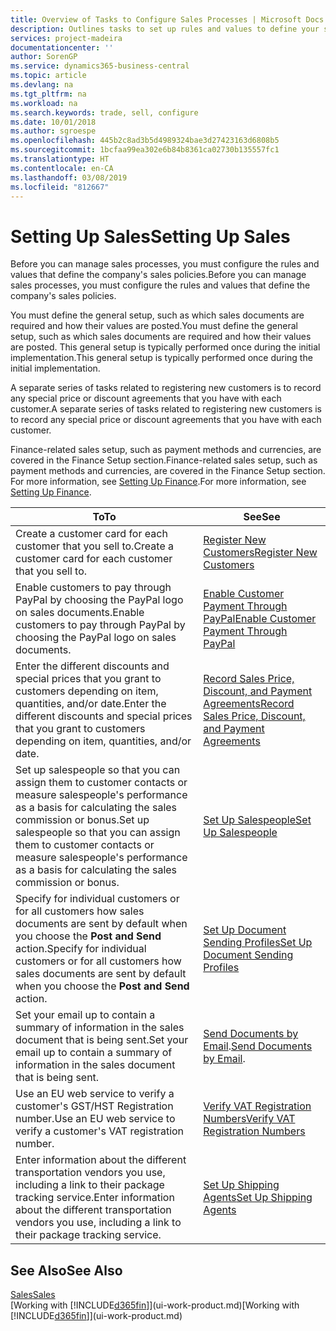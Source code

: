```yaml
---
title: Overview of Tasks to Configure Sales Processes | Microsoft Docs
description: Outlines tasks to set up rules and values to define your sales policies and processes.
services: project-madeira
documentationcenter: ''
author: SorenGP
ms.service: dynamics365-business-central
ms.topic: article
ms.devlang: na
ms.tgt_pltfrm: na
ms.workload: na
ms.search.keywords: trade, sell, configure
ms.date: 10/01/2018
ms.author: sgroespe
ms.openlocfilehash: 445b2c8ad3b5d4989324bae3d27423163d6808b5
ms.sourcegitcommit: 1bcfaa99ea302e6b84b8361ca02730b135557fc1
ms.translationtype: HT
ms.contentlocale: en-CA
ms.lasthandoff: 03/08/2019
ms.locfileid: "812667"
---
```

# <a name="setting-up-sales"></a><span data-ttu-id="6a46c-103">Setting Up Sales</span><span class="sxs-lookup"><span data-stu-id="6a46c-103">Setting Up Sales</span></span>
<span data-ttu-id="6a46c-104">Before you can manage sales processes, you must configure the rules and values that define the company's sales policies.</span><span class="sxs-lookup"><span data-stu-id="6a46c-104">Before you can manage sales processes, you must configure the rules and values that define the company's sales policies.</span></span>

<span data-ttu-id="6a46c-105">You must define the general setup, such as which sales documents are required and how their values are posted.</span><span class="sxs-lookup"><span data-stu-id="6a46c-105">You must define the general setup, such as which sales documents are required and how their values are posted.</span></span> <span data-ttu-id="6a46c-106">This general setup is typically performed once during the initial implementation.</span><span class="sxs-lookup"><span data-stu-id="6a46c-106">This general setup is typically performed once during the initial implementation.</span></span>

<span data-ttu-id="6a46c-107">A separate series of tasks related to registering new customers is to record any special price or discount agreements that you have with each customer.</span><span class="sxs-lookup"><span data-stu-id="6a46c-107">A separate series of tasks related to registering new customers is to record any special price or discount agreements that you have with each customer.</span></span>

<span data-ttu-id="6a46c-108">Finance-related sales setup, such as payment methods and currencies, are covered in the Finance Setup section.</span><span class="sxs-lookup"><span data-stu-id="6a46c-108">Finance-related sales setup, such as payment methods and currencies, are covered in the Finance Setup section.</span></span> <span data-ttu-id="6a46c-109">For more information, see [Setting Up Finance](finance-setup-finance.md).</span><span class="sxs-lookup"><span data-stu-id="6a46c-109">For more information, see [Setting Up Finance](finance-setup-finance.md).</span></span>

| <span data-ttu-id="6a46c-110">To</span><span class="sxs-lookup"><span data-stu-id="6a46c-110">To</span></span> | <span data-ttu-id="6a46c-111">See</span><span class="sxs-lookup"><span data-stu-id="6a46c-111">See</span></span> |
| --- | --- |
| <span data-ttu-id="6a46c-112">Create a customer card for each customer that you sell to.</span><span class="sxs-lookup"><span data-stu-id="6a46c-112">Create a customer card for each customer that you sell to.</span></span> |[<span data-ttu-id="6a46c-113">Register New Customers</span><span class="sxs-lookup"><span data-stu-id="6a46c-113">Register New Customers</span></span>](sales-how-register-new-customers.md) |
| <span data-ttu-id="6a46c-114">Enable customers to pay through PayPal by choosing the PayPal logo on sales documents.</span><span class="sxs-lookup"><span data-stu-id="6a46c-114">Enable customers to pay through PayPal by choosing the PayPal logo on sales documents.</span></span> |[<span data-ttu-id="6a46c-115">Enable Customer Payment Through PayPal</span><span class="sxs-lookup"><span data-stu-id="6a46c-115">Enable Customer Payment Through PayPal</span></span>](sales-how-enable-payment-service-extensions.md) |
| <span data-ttu-id="6a46c-116">Enter the different discounts and special prices that you grant to customers depending on item, quantities, and/or date.</span><span class="sxs-lookup"><span data-stu-id="6a46c-116">Enter the different discounts and special prices that you grant to customers depending on item, quantities, and/or date.</span></span> |[<span data-ttu-id="6a46c-117">Record Sales Price, Discount, and Payment Agreements</span><span class="sxs-lookup"><span data-stu-id="6a46c-117">Record Sales Price, Discount, and Payment Agreements</span></span>](sales-how-record-sales-price-discount-payment-agreements.md) |
| <span data-ttu-id="6a46c-118">Set up salespeople so that you can assign them to customer contacts or measure salespeople's performance as a basis for calculating the sales commission or bonus.</span><span class="sxs-lookup"><span data-stu-id="6a46c-118">Set up salespeople so that you can assign them to customer contacts or measure salespeople's performance as a basis for calculating the sales commission or bonus.</span></span> |[<span data-ttu-id="6a46c-119">Set Up Salespeople</span><span class="sxs-lookup"><span data-stu-id="6a46c-119">Set Up Salespeople</span></span>](sales-how-setup-salespeople.md) |
| <span data-ttu-id="6a46c-120">Specify for individual customers or for all customers how sales documents are sent by default when you choose the **Post and Send** action.</span><span class="sxs-lookup"><span data-stu-id="6a46c-120">Specify for individual customers or for all customers how sales documents are sent by default when you choose the **Post and Send** action.</span></span> |[<span data-ttu-id="6a46c-121">Set Up Document Sending Profiles</span><span class="sxs-lookup"><span data-stu-id="6a46c-121">Set Up Document Sending Profiles</span></span>](sales-how-setup-document-send-profiles.md) |
| <span data-ttu-id="6a46c-122">Set your email up to contain a summary of information in the sales document that is being sent.</span><span class="sxs-lookup"><span data-stu-id="6a46c-122">Set your email up to contain a summary of information in the sales document that is being sent.</span></span> |<span data-ttu-id="6a46c-123">[Send Documents by Email](ui-how-send-documents-email.md).</span><span class="sxs-lookup"><span data-stu-id="6a46c-123">[Send Documents by Email](ui-how-send-documents-email.md).</span></span> |
|<span data-ttu-id="6a46c-124">Use an EU web service to verify a customer's GST/HST Registration number.</span><span class="sxs-lookup"><span data-stu-id="6a46c-124">Use an EU web service to verify a customer's VAT registration number.</span></span>|[<span data-ttu-id="6a46c-125">Verify VAT Registration Numbers</span><span class="sxs-lookup"><span data-stu-id="6a46c-125">Verify VAT Registration Numbers</span></span>](finance-setup-vat.md)|
|<span data-ttu-id="6a46c-126">Enter information about the different transportation vendors you use, including a link to their package tracking service.</span><span class="sxs-lookup"><span data-stu-id="6a46c-126">Enter information about the different transportation vendors you use, including a link to their package tracking service.</span></span>|[<span data-ttu-id="6a46c-127">Set Up Shipping Agents</span><span class="sxs-lookup"><span data-stu-id="6a46c-127">Set Up Shipping Agents</span></span>](sales-how-to-set-up-shipping-agents.md)|

## <a name="see-also"></a><span data-ttu-id="6a46c-128">See Also</span><span class="sxs-lookup"><span data-stu-id="6a46c-128">See Also</span></span>
[<span data-ttu-id="6a46c-129">Sales</span><span class="sxs-lookup"><span data-stu-id="6a46c-129">Sales</span></span>](sales-manage-sales.md)  
<span data-ttu-id="6a46c-130">[Working with [!INCLUDE[d365fin](includes/d365fin_md.md)]](ui-work-product.md)</span><span class="sxs-lookup"><span data-stu-id="6a46c-130">[Working with [!INCLUDE[d365fin](includes/d365fin_md.md)]](ui-work-product.md)</span></span>
